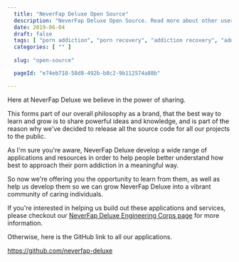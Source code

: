 ```yaml
---
  title: "NeverFap Deluxe Open Source"
  description: "NeverFap Deluxe Open Source. Read more about other users' experiences with the NeverFap Deluxe Method of overcoming porn addiction."
  date: 2019-06-04
  draft: false
  tags: [ "porn addiction", "porn recovery", "addiction recovery", "addiction", "awareness", "nofap", "neverfap", "neverfap deluxe" ]
  categories: [ "" ]
  
  slug: "open-source"

  pageId: "e74eb718-58d8-492b-b8c2-9b112574a88b"

---
```


Here at NeverFap Deluxe we believe in the power of sharing.

This forms part of our overall philosophy as a brand, that the best way to learn and grow is to share powerful ideas and knowledge, and is part of the reason why we've decided to release all the source code for all our projects to the public.

As I'm sure you're aware, NeverFap Deluxe develop a wide range of applications and resources in order to help people better understand how best to approach their porn addiction in a meaningful way.

So now we're offering you the opportunity to learn from them, as well as help us develop them so we can grow NeverFap Deluxe into a vibrant community of caring individuals.

If you're interested in helping us build out these applications and services, please checkout our <a href="https://neverfapdeluxe.com/engineering-corps/">NeverFap Deluxe Engineering Corps page</a> for more information.

Otherwise, here is the GitHub link to all our applications.

<a href="https://github.com/neverfap-deluxe">https://github.com/neverfap-deluxe</a>

